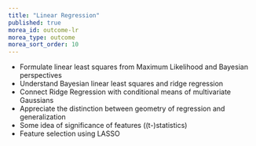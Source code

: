 ```yaml
---
title: "Linear Regression"
published: true
morea_id: outcome-lr
morea_type: outcome
morea_sort_order: 10
---
```


  * Formulate linear least squares from Maximum Likelihood and Bayesian perspectives
  * Understand Bayesian linear least squares and ridge regression
  * Connect Ridge Regression with conditional means of multivariate Gaussians
  * Appreciate the distinction between geometry of regression and generalization
  * Some idea of significance of features (\(t-\)statistics)
  * Feature selection using LASSO


